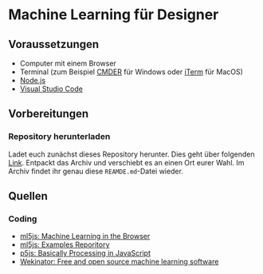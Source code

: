 # Machine Learning für Designer

## Voraussetzungen

- Computer mit einem Browser
- Terminal (zum Beispiel [CMDER](http://cmder.net) für Windows oder [iTerm](https://www.iterm2.com) für MacOS)
- [Node.js](http://nodejs.org)
- [Visual Studio Code](https://code.visualstudio.com)

## Vorbereitungen

### Repository herunterladen

Ladet euch zunächst dieses Repository herunter. Dies geht über folgenden [Link](https://github.com/steffenkolb/lecture-ml/archive/master.zip). Entpackt das Archiv und verschiebt es an einen Ort eurer Wahl. Im Archiv findet ihr genau diese `REAMDE.md`-Datei wieder.

## Quellen

### Coding

- [ml5js: Machine Learning in the Browser](https://ml5js.org)
- [ml5js: Examples Reporitory](https://github.com/ml5js/ml5-examples)
- [p5js: Basically Processing in JavaScript](https://p5js.org)
- [Wekinator: Free and open source machine learning software](http://www.wekinator.org)
